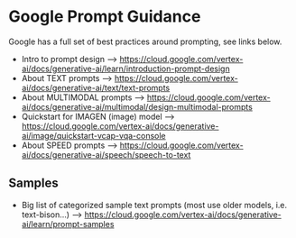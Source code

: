 # Google Prompt Guidance

Google has a full set of best practices around prompting, see links below.  

- Intro to prompt design --> https://cloud.google.com/vertex-ai/docs/generative-ai/learn/introduction-prompt-design
- About TEXT prompts --> https://cloud.google.com/vertex-ai/docs/generative-ai/text/text-prompts
- About MULTIMODAL prompts --> https://cloud.google.com/vertex-ai/docs/generative-ai/multimodal/design-multimodal-prompts
- Quickstart for IMAGEN (image) model --> https://cloud.google.com/vertex-ai/docs/generative-ai/image/quickstart-vcap-vqa-console
- About SPEED prompts --> https://cloud.google.com/vertex-ai/docs/generative-ai/speech/speech-to-text

## Samples
- Big list of categorized sample text prompts (most use older models, i.e. text-bison...) --> https://cloud.google.com/vertex-ai/docs/generative-ai/learn/prompt-samples
